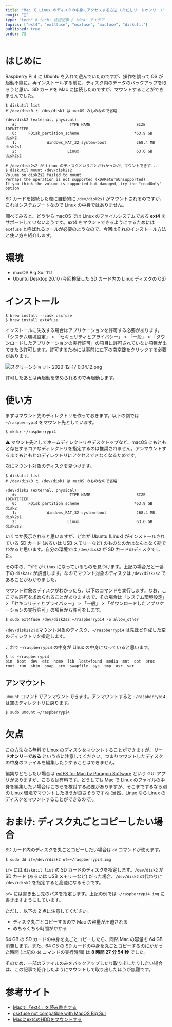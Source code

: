 ```yaml
---
title: "Mac で Linux のディスクの中身にアクセスする方法 (ただしリードオンリー)"
emoji: "🐧"
type: "tech" # tech: 技術記事 / idea: アイデア
topics: ["ext4", "ext4fuse", "osxfuse", "macfuse", "diskutil"]
published: true
order: 73
---
```


# はじめに
Raspberry Pi 4 に Ubuntu を入れて遊んでいたのですが、操作を誤って OS が起動不能に。再インストールする前に、ディスク内のデータのバックアップを取ろうと思い、SD カードを Mac に接続したのですが、マウントすることができませんでした。

```shell
$ diskutil list
# /dev/disk0 と /dev/disk1 は macOS のものなので省略

/dev/disk2 (external, physical):
   #:                       TYPE NAME                    SIZE       IDENTIFIER
   0:     FDisk_partition_scheme                        *63.9 GB    disk2
   1:             Windows_FAT_32 ⁨system-boot⁩             268.4 MB   disk2s1
   2:                      Linux ⁨⁩                        63.6 GB    disk2s2

# /dev/disk2s2 が Linux のディスクということがわかったが、マウントできず...
$ diskutil mount /dev/disk2s2
Volume on disk2s2 failed to mount
Perhaps the operation is not supported (kDAReturnUnsupported)
If you think the volume is supported but damaged, try the "readOnly" option
```

SD カードを接続した際に自動的に `/dev/disk2s1` がマウントされるのですが、これはシステムブートなので Linux の中身ではありません。

調べてみると、どうやら macOS では Linux のファイルシステムである **ext4** をサポートしていないようです。ext4 をマウントできるようにするためには `ex4fuse` と呼ばれるツールが必要のようなので、今回はそれのインストール方法と使い方を紹介します。

# 環境
- macOS Big Sur 11.1
- Ubuntu Desktop 20.10 (今回検証した SD カード内の Linux ディスクの OS)

# インストール
```shell
$ brew install --cask osxfuse
$ brew install ext4fuse
```

インストールに失敗する場合はアプリケーションを許可する必要があります。「システム環境設定」 > 「セキュリティとプライバシー」 > 「一般」 > 「ダウンロードしたアプリケーションの実行許可」の項目に許可されていない項目が出てきたら許可します。許可するためには事前に左下の南京錠をクリックする必要があります。

![スクリーンショット 2020-12-17 0.04.12.png](https://qiita-image-store.s3.ap-northeast-1.amazonaws.com/0/113895/feb5adbe-89a7-c4c2-e059-bca5a988709c.png)

許可したあとは再起動を求められるので再起動します。

# 使い方
まずはマウント先のディレクトリを作っておきます。以下の例では `~/raspberrypi4` をマウント先としています。

```shell
$ mkdir ~/raspberrypi4
```

:warning: マウント先としてホームディレクトリやデスクトップなど、macOS にもともと存在するコアなディレクトリを指定するのは推奨されません。アンマウントするまでもともとのディレクトリにアクセスできなくなるためです。

次にマウント対象のディスクを見つけます。

```shell
$ diskutil list
# /dev/disk0 と /dev/disk1 は macOS のものなので省略

/dev/disk2 (external, physical):
   #:                       TYPE NAME                    SIZE       IDENTIFIER
   0:     FDisk_partition_scheme                        *63.9 GB    disk2
   1:             Windows_FAT_32 ⁨system-boot⁩             268.4 MB   disk2s1
   2:                      Linux ⁨⁩                        63.6 GB    disk2s2
```

いくつか表示されると思いますが、どれが Ubuntu (Linux) がインストールされている SD カード (あるいは USB メモリーなど) のものなのかはなんとなく勘でわかると思います。自分の環境では `/dev/disk2` が SD カードのディスクでした。

その中の、`TYPE` が `Linux` になっているものを見つけます。上記の場合だと一番下の `disk2s2` が該当します。なのでマウント対象のディスクは `/dev/disk2s2` であることがわかりました。

マウント対象のディスクがわかったら、以下のコマンドを実行します。なお、ここでも許可を求められることがありますので、その場合は「システム環境設定」 > 「セキュリティとプライバシー」 > 「一般」 > 「ダウンロードしたアプリケーションの実行許可」の項目から許可をします。

```shell
$ sudo ext4fuse /dev/disk2s2 ~/raspberrypi4 -o allow_other
```

`/dev/disk2s2` はマウント対象のディスク、`~/raspberrypi4` は先ほど作成した空のディレクトリを指定します。

これで `~/raspberrypi4` の中身が Linux の中身になっていると思います。

```shell
$ ls ~/raspberrypi4
bin  boot  dev  etc  home  lib  lost+found  media  mnt  opt  proc  root  run  sbin  snap  srv  swapfile  sys  tmp  usr  var
```

## アンマウント
`umount` コマンドでアンマウントできます。アンマウントすると `~/raspberrypi4` は空のディレクトリに戻ります。

```shell
$ sudo umount ~/raspberrypi4
```

# 欠点
この方法なら無料で Linux のディスクをマウントすることができますが、**リードオンリーである** という点に注意してください。つまりマウントしたディスクの中身のファイルを編集したりすることはできません。

編集などもしたい場合は [extFS for Mac by Paragon Software](https://www.paragon-software.com/jp/home/extfs-mac/) という GUI アプリがありますが、こちらは有料です。どうしても Mac で Linux のファイルの中身を編集したい場合はこちらを検討する必要がありますが、そこまでするなら別の Linux 環境でマウントしたほうが良さそうですね (当然、Linux なら Linux のディスクをマウントすることができるので)。

# おまけ: ディスク丸ごとコピーしたい場合
SD カード内のディスクを丸ごとコピーしたい場合は `dd` コマンドが使えます。

```shell
$ sudo dd if=/dev/rdisk2 of=~/raspberrypi4.img
```

`if=` には `diskutil list` の SD カードのディスクを指定します。`/dev/disk2` が SD カード (あるいは USB メモリーなど) だった場合、`/dev/disk2` の代わりに `/dev/rdisk2` を指定すると高速になるそうです。

`of=` には書き出し先のパスを指定します。上記の例では `~/raspberrypi4.img` に書き出すようにしています。

ただし、以下の 2 点に注意してください。

- ディスク丸ごとコピーするので Mac の容量が圧迫される
- めちゃくちゃ時間がかかる

64 GB の SD カードの中身を丸ごとコピーしたら、同然 Mac の容量を 64 GB 消費します。また、64 GB の SD カードの中身を丸ごとコピーするのにかかった時間 (上記の `dd` コマンドの実行時間) は **8 時間 27 分 54 秒** でした。

そのため、一部のファイルのみをバックアップしたり取り出したりしたい場合は、この記事で紹介したようにマウントして取り出したほうが無難です。

# 参考サイト
- [Macで「ext4」を読み書きする](https://news.mynavi.jp/article/osxhack-244/)
- [osxfuse not compatible with MacOS Big Sur](https://github.com/osxfuse/osxfuse/issues/705)
- [Macにext4のHDDをマウントする](https://qiita.com/sameyasu/items/bc937fc70f536ef84ee7)

